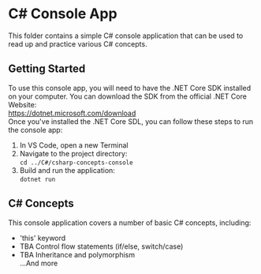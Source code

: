 # C# Console App
This folder contains a simple C# console application that can be used to read up and practice various C# concepts. 

## Getting Started
To use this console app, you will need to have the .NET Core SDK installed on your computer. You can download the SDK from the official .NET Core Website: <br>
https://dotnet.microsoft.com/download <br>
Once you've installed the .NET Core SDL, you can follow these steps to run the console app: <br>
1. In VS Code, open a new Terminal
2. Navigate to the project directory: <br>
```cd ../C#/csharp-concepts-console```
3. Build and run the application: <br>
```dotnet run```

## C# Concepts
This console application covers a number of basic C# concepts, including:
* 'this' keyword
* TBA Control flow statements (if/else, switch/case)
* TBA Inheritance and polymorphism <br>
...And more

